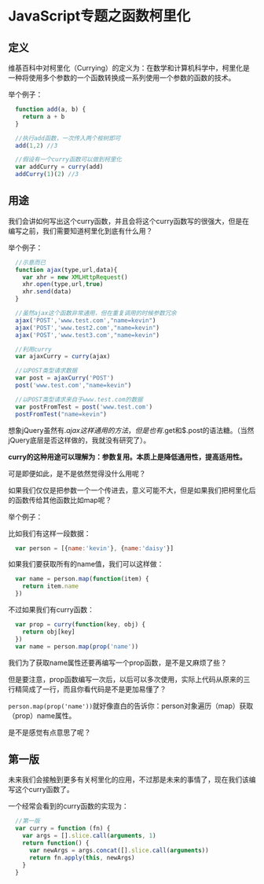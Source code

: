 JavaScript专题之函数柯里化
==========================

定义
------------
维基百科中对柯里化（Currying）的定义为：在数学和计算机科学中，柯里化是一种将使用多个参数的一个函数转换成一系列使用一个参数的函数的技术。

举个例子：
```javascript
  function add(a, b) {
    return a + b
  }

  //执行add函数，一次传入两个桉树即可
  add(1,2) //3

  //假设有一个curry函数可以做到柯里化
  var addCurry = curry(add)
  addCurry(1)(2) //3
```

用途
-----------------
我们会讲如何写出这个curry函数，并且会将这个curry函数写的很强大，但是在编写之前，我们需要知道柯里化到底有什么用？

举个例子：
```javascript
  //示意而已
  function ajax(type,url,data){
    var xhr = new XMLHttpRequest()
    xhr.open(type,url,true)
    xhr.send(data)
  }

  //虽然ajax这个函数非常通用，但在重复调用的时候参数冗余
  ajax('POST','www.test.com',"name=kevin")
  ajax('POST','www.test2.com',"name=kevin")
  ajax('POST','www.test3.com',"name=kevin")

  //利用curry
  var ajaxCurry = curry(ajax)

  //以POST类型请求数据
  var post = ajaxCurry('POST')
  post('www.test.com',"name=kevin")

  //以POST类型请求来自于www.test.com的数据
  var postFromTest = post('www.test.com')
  postFromTest("name=kevin")
```

想象jQuery虽然有$.ajax这样通用的方法，但是也有$.get和$.post的语法糖。（当然jQuery底层是否这样做的，我就没有研究了）。

**curry的这种用途可以理解为：参数复用。本质上是降低通用性，提高适用性。**

可是即便如此，是不是依然觉得没什么用呢？

如果我们仅仅是把参数一个一个传进去，意义可能不大，但是如果我们把柯里化后的函数传给其他函数比如map呢？

举个例子：

比如我们有这样一段数据：
```javascript
  var person = [{name:'kevin'}, {name:'daisy'}]
```

如果我们要获取所有的name值，我们可以这样做：
```javascript
  var name = person.map(function(item) {
    return item.name
  })
```

不过如果我们有curry函数：
```javascript
  var prop = curry(function(key, obj) {
    return obj[key]
  })
  var name = person.map(prop('name'))
```

我们为了获取name属性还要再编写一个prop函数，是不是又麻烦了些？

但是要注意，prop函数编写一次后，以后可以多次使用，实际上代码从原来的三行精简成了一行，而且你看代码是不是更加易懂了？

`person.map(prop('name'))`就好像直白的告诉你：person对象遍历（map）获取（prop）name属性。

是不是感觉有点意思了呢？

第一版
-----------------
未来我们会接触到更多有关柯里化的应用，不过那是未来的事情了，现在我们该编写这个curry函数了。

一个经常会看到的curry函数的实现为：
```javascript
  //第一版
  var curry = function (fn) {
    var args = [].slice.call(arguments, 1)
    return function() {
      var newArgs = args.concat([].slice.call(arguments))
      return fn.apply(this, newArgs)
    }
  }
```
